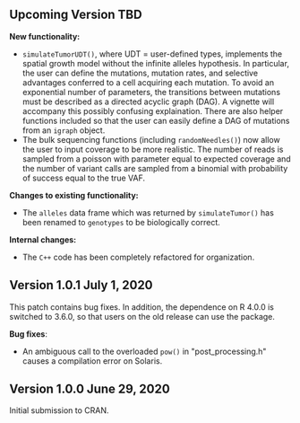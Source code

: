 ## Upcoming Version TBD 

**New functionality:**

  * `simulateTumorUDT()`, where UDT = user-defined types, implements the spatial growth model without the infinite alleles hypothesis. In 
  particular, the user can define the mutations, mutation rates, and selective advantages conferred to a cell acquiring each mutation. To avoid an exponential
  number of parameters, the transitions between mutations must be described as a directed acyclic graph (DAG). A vignette will accompany this possibly confusing 
  explaination. There are also helper functions included so that the user can easily define a DAG of mutations from an `igraph` object. 
  * The bulk sequencing functions (including `randomNeedles()`) now allow the user to input coverage to be more realistic. The number of reads is sampled from a 
  poisson with parameter equal to expected coverage and the number of variant calls are sampled from a binomial with probability of success equal to the true VAF. 

**Changes to existing functionality:**

  * The `alleles` data frame which was returned by `simulateTumor()` has been renamed to `genotypes` to be biologically correct. 
  
**Internal changes:**

 * The `C++` code has been completely refactored for organization. 

## Version 1.0.1 July 1, 2020 

This patch contains bug fixes. In addition, the dependence on R 4.0.0 is switched to 3.6.0, so that users on the old release can use the package.

**Bug fixes**:

  * An ambiguous call to the overloaded `pow()` in "post_processing.h" causes a compilation error on Solaris. 

## Version 1.0.0 June 29, 2020

Initial submission to CRAN. 
